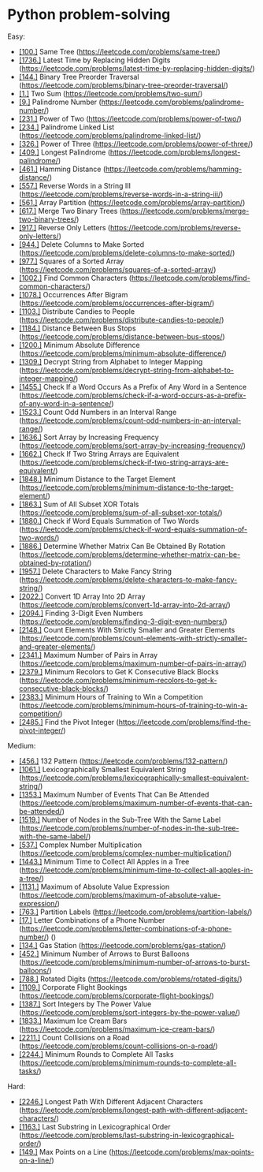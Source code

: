# Python problem-solving

Easy:
- [[100.]](leetcode/100.py) Same Tree (https://leetcode.com/problems/same-tree/)
- [[1736.]](leetcode/1736.py) Latest Time by Replacing Hidden Digits (https://leetcode.com/problems/latest-time-by-replacing-hidden-digits/)
- [[144.]](leetcode/144.py) Binary Tree Preorder Traversal (https://leetcode.com/problems/binary-tree-preorder-traversal/)
- [[1.]](leetcode/1.py) Two Sum (https://leetcode.com/problems/two-sum/)
- [[9.]](leetcode/9.py) Palindrome Number (https://leetcode.com/problems/palindrome-number/)
- [[231.]](leetcode/231.py) Power of Two (https://leetcode.com/problems/power-of-two/)
- [[234.]](leetcode/234.py) Palindrome Linked List (https://leetcode.com/problems/palindrome-linked-list/)
- [[326.]](leetcode/326.py) Power of Three (https://leetcode.com/problems/power-of-three/)
- [[409.]](leetcode/409.py) Longest Palindrome (https://leetcode.com/problems/longest-palindrome/)
- [[461.]](leetcode/461.py) Hamming Distance (https://leetcode.com/problems/hamming-distance/)
- [[557.]](leetcode/557.py) Reverse Words in a String III (https://leetcode.com/problems/reverse-words-in-a-string-iii/)
- [[561.]](leetcode/561.py) Array Partition (https://leetcode.com/problems/array-partition/)
- [[617.]](leetcode/617.py) Merge Two Binary Trees (https://leetcode.com/problems/merge-two-binary-trees/)
- [[917.]](leetcode/917.py) Reverse Only Letters (https://leetcode.com/problems/reverse-only-letters/)
- [[944.]](leetcode/944.py) Delete Columns to Make Sorted (https://leetcode.com/problems/delete-columns-to-make-sorted/)
- [[977.]](leetcode/977.py) Squares of a Sorted Array (https://leetcode.com/problems/squares-of-a-sorted-array/)
- [[1002.]](leetcode/1002.py) Find Common Characters (https://leetcode.com/problems/find-common-characters/)
- [[1078.]](leetcode/1078.py) Occurrences After Bigram (https://leetcode.com/problems/occurrences-after-bigram/)
- [[1103.]](leetcode/1103.py) Distribute Candies to People (https://leetcode.com/problems/distribute-candies-to-people/)
- [[1184.]](leetcode/1184.py) Distance Between Bus Stops (https://leetcode.com/problems/distance-between-bus-stops/)
- [[1200.]](leetcode/1200.py) Minimum Absolute Difference (https://leetcode.com/problems/minimum-absolute-difference/)
- [[1309.]](leetcode/1309.py) Decrypt String from Alphabet to Integer Mapping (https://leetcode.com/problems/decrypt-string-from-alphabet-to-integer-mapping/)
- [[1455.]](leetcode/1455.py) Check If a Word Occurs As a Prefix of Any Word in a Sentence (https://leetcode.com/problems/check-if-a-word-occurs-as-a-prefix-of-any-word-in-a-sentence/)
- [[1523.]](leetcode/1523.py) Count Odd Numbers in an Interval Range (https://leetcode.com/problems/count-odd-numbers-in-an-interval-range/)
- [[1636.]](leetcode/1636.py) Sort Array by Increasing Frequency (https://leetcode.com/problems/sort-array-by-increasing-frequency/)
- [[1662.]](leetcode/1662.py) Check If Two String Arrays are Equivalent (https://leetcode.com/problems/check-if-two-string-arrays-are-equivalent/)
- [[1848.]](leetcode/1848.py) Minimum Distance to the Target Element (https://leetcode.com/problems/minimum-distance-to-the-target-element/)
- [[1863.]](leetcode/1863.py) Sum of All Subset XOR Totals (https://leetcode.com/problems/sum-of-all-subset-xor-totals/)
- [[1880.]](leetcode/1880.py) Check if Word Equals Summation of Two Words (https://leetcode.com/problems/check-if-word-equals-summation-of-two-words/)
- [[1886.]](leetcode/1886.py) Determine Whether Matrix Can Be Obtained By Rotation (https://leetcode.com/problems/determine-whether-matrix-can-be-obtained-by-rotation/)
- [[1957.]](leetcode/1957.py) Delete Characters to Make Fancy String (https://leetcode.com/problems/delete-characters-to-make-fancy-string/)
- [[2022.]](leetcode/2022.py) Convert 1D Array Into 2D Array (https://leetcode.com/problems/convert-1d-array-into-2d-array/)
- [[2094.]](leetcode/2094.py) Finding 3-Digit Even Numbers (https://leetcode.com/problems/finding-3-digit-even-numbers/)
- [[2148.]](leetcode/2148.py) Count Elements With Strictly Smaller and Greater Elements (https://leetcode.com/problems/count-elements-with-strictly-smaller-and-greater-elements/)
- [[2341.]](leetcode/2341.py) Maximum Number of Pairs in Array (https://leetcode.com/problems/maximum-number-of-pairs-in-array/)
- [[2379.]](leetcode/2379.py) Minimum Recolors to Get K Consecutive Black Blocks (https://leetcode.com/problems/minimum-recolors-to-get-k-consecutive-black-blocks/)
- [[2383.]](leetcode/2383.py) Minimum Hours of Training to Win a Competition (https://leetcode.com/problems/minimum-hours-of-training-to-win-a-competition/)
- [[2485.]](leetcode/2485.py) Find the Pivot Integer (https://leetcode.com/problems/find-the-pivot-integer/)

Medium:
- [[456.]](leetcode/456.py) 132 Pattern (https://leetcode.com/problems/132-pattern/)
- [[1061.]](leetcode/1061.py) Lexicographically Smallest Equivalent String (https://leetcode.com/problems/lexicographically-smallest-equivalent-string/)
- [[1353.]](leetcode/1353.py) Maximum Number of Events That Can Be Attended (https://leetcode.com/problems/maximum-number-of-events-that-can-be-attended/)
- [[1519.]](leetcode/1519.py) Number of Nodes in the Sub-Tree With the Same Label (https://leetcode.com/problems/number-of-nodes-in-the-sub-tree-with-the-same-label/)
- [[537.]](leetcode/537.py) Complex Number Multiplication (https://leetcode.com/problems/complex-number-multiplication/)
- [[1443.]](leetcode/1443.py) Minimum Time to Collect All Apples in a Tree (https://leetcode.com/problems/minimum-time-to-collect-all-apples-in-a-tree/)
- [[1131.]](leetcode/1131.py) Maximum of Absolute Value Expression (https://leetcode.com/problems/maximum-of-absolute-value-expression/)
- [[763.]](leetcode/763.py) Partition Labels (https://leetcode.com/problems/partition-labels/)
- [[17.]](leetcode/17.py) Letter Combinations of a Phone Number (https://leetcode.com/problems/letter-combinations-of-a-phone-number/) ()
- [[134.]](leetcode/134.py) Gas Station (https://leetcode.com/problems/gas-station/)
- [[452.]](leetcode/452.py) Minimum Number of Arrows to Burst Balloons (https://leetcode.com/problems/minimum-number-of-arrows-to-burst-balloons/)
- [[788.]](leetcode/788.py) Rotated Digits (https://leetcode.com/problems/rotated-digits/)
- [[1109.]](leetcode/1109.py) Corporate Flight Bookings (https://leetcode.com/problems/corporate-flight-bookings/)
- [[1387.]](leetcode/1387.py) Sort Integers by The Power Value (https://leetcode.com/problems/sort-integers-by-the-power-value/)
- [[1833.]](leetcode/1833.py) Maximum Ice Cream Bars (https://leetcode.com/problems/maximum-ice-cream-bars/)
- [[2211.]](leetcode/2211.py) Count Collisions on a Road (https://leetcode.com/problems/count-collisions-on-a-road/)
- [[2244.]](leetcode/2244.py) Minimum Rounds to Complete All Tasks (https://leetcode.com/problems/minimum-rounds-to-complete-all-tasks/)

Hard:
- [[2246.]](leetcode/2246.py) Longest Path With Different Adjacent Characters (https://leetcode.com/problems/longest-path-with-different-adjacent-characters/)
- [[1163.]](leetcode/1163.py) Last Substring in Lexicographical Order (https://leetcode.com/problems/last-substring-in-lexicographical-order/)
- [[149.]](leetcode/149.py) Max Points on a Line (https://leetcode.com/problems/max-points-on-a-line/)
